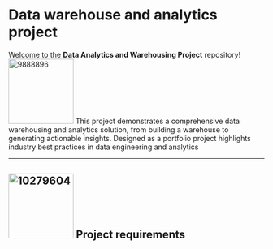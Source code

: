 # Data warehouse and analytics project

Welcome to the **Data Analytics and Warehousing Project** repository! <img width="128" height="128" alt="9888896" src="https://github.com/user-attachments/assets/6c10b3b0-e97c-41b9-b66c-fbc592b6164a" />
This project demonstrates a comprehensive data warehousing and analytics solution, from building a warehouse to generating actionable insights. Designed as a portfolio project highlights industry best practices in data engineering and analytics

----

## <img width="128" height="128" alt="10279604" src="https://github.com/user-attachments/assets/f7ae7640-4e4d-49bc-a4c7-5d38bf862052" /> Project requirements
